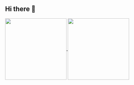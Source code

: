 ## Hi there 👋

<a href="https://github.com/joncrangle">
  <img height=200 align="center" src="https://github-readme-stats.vercel.app/api?username=joncrangle&show_icons=true&theme=catppuccin_mocha" />
</a>
<a href="https://github.com/joncrangle">
  <img height=200 align="center" src="https://github-readme-stats.vercel.app/api/top-langs/?username=joncrangle&langs_count=6&layout=compact&hide=scss,css,powershell&theme=catppuccin_mocha&card_width=275" />
</a>
